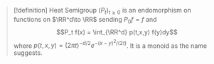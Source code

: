> [!definition] Heat Semigroup
> $(P_t)_{t\geq 0}$ is an endomorphism on functions on $\RR^d\to \RR$ sending $P_0f = f$ and$$P_t f(x) = \int_{\RR^d} p(t,x,y) f(y)dy$$where $p(t,x,y) = (2\pi t)^{-d/2} e^{-(x-y)^2 / (2t)}$. It is a monoid as the name suggests.